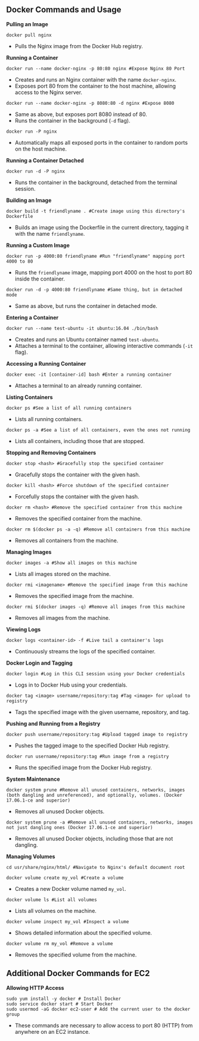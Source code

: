 ## Docker Commands and Usage

**Pulling an Image**
```
docker pull nginx
```
- Pulls the Nginx image from the Docker Hub registry.

**Running a Container**
```
docker run --name docker-nginx -p 80:80 nginx #Expose Nginx 80 Port
```
- Creates and runs an Nginx container with the name `docker-nginx`.
- Exposes port 80 from the container to the host machine, allowing access to the Nginx server.

```
docker run --name docker-nginx -p 8080:80 -d nginx #Expose 8080
```
- Same as above, but exposes port 8080 instead of 80.
- Runs the container in the background (`-d` flag).

```
docker run -P nginx
```
- Automatically maps all exposed ports in the container to random ports on the host machine.

**Running a Container Detached**
```
docker run -d -P nginx
```
- Runs the container in the background, detached from the terminal session.

**Building an Image**
```
docker build -t friendlyname . #Create image using this directory's Dockerfile
```
- Builds an image using the Dockerfile in the current directory, tagging it with the name `friendlyname`.

**Running a Custom Image**
```
docker run -p 4000:80 friendlyname #Run "friendlyname" mapping port 4000 to 80
```
- Runs the `friendlyname` image, mapping port 4000 on the host to port 80 inside the container.

```
docker run -d -p 4000:80 friendlyname #Same thing, but in detached mode
```
- Same as above, but runs the container in detached mode.

**Entering a Container**
```
docker run --name test-ubuntu -it ubuntu:16.04 ./bin/bash
```
- Creates and runs an Ubuntu container named `test-ubuntu`.
- Attaches a terminal to the container, allowing interactive commands (`-it` flag).

**Accessing a Running Container**
```
docker exec -it [container-id] bash #Enter a running container
```
- Attaches a terminal to an already running container.

**Listing Containers**
```
docker ps #See a list of all running containers
```
- Lists all running containers.

```
docker ps -a #See a list of all containers, even the ones not running
```
- Lists all containers, including those that are stopped.

**Stopping and Removing Containers**
```
docker stop <hash> #Gracefully stop the specified container
```
- Gracefully stops the container with the given hash.

```
docker kill <hash> #Force shutdown of the specified container
```
- Forcefully stops the container with the given hash.

```
docker rm <hash> #Remove the specified container from this machine
```
- Removes the specified container from the machine.

```
docker rm $(docker ps -a -q) #Remove all containers from this machine
```
- Removes all containers from the machine.

**Managing Images**
```
docker images -a #Show all images on this machine
```
- Lists all images stored on the machine.

```
docker rmi <imagename> #Remove the specified image from this machine
```
- Removes the specified image from the machine.

```
docker rmi $(docker images -q) #Remove all images from this machine
```
- Removes all images from the machine.

**Viewing Logs**
```
docker logs <container-id> -f #Live tail a container's logs
```
- Continuously streams the logs of the specified container.

**Docker Login and Tagging**
```
docker login #Log in this CLI session using your Docker credentials
```
- Logs in to Docker Hub using your credentials.

```
docker tag <image> username/repository:tag #Tag <image> for upload to registry
```
- Tags the specified image with the given username, repository, and tag.

**Pushing and Running from a Registry**
```
docker push username/repository:tag #Upload tagged image to registry
```
- Pushes the tagged image to the specified Docker Hub registry.

```
docker run username/repository:tag #Run image from a registry
```
- Runs the specified image from the Docker Hub registry.

**System Maintenance**
```
docker system prune #Remove all unused containers, networks, images (both dangling and unreferenced), and optionally, volumes. (Docker 17.06.1-ce and superior)
```
- Removes all unused Docker objects.

```
docker system prune -a #Remove all unused containers, networks, images not just dangling ones (Docker 17.06.1-ce and superior)
```
- Removes all unused Docker objects, including those that are not dangling.

**Managing Volumes**
```
cd usr/share/nginx/html/ #Navigate to Nginx's default document root
```

```
docker volume create my_vol #Create a volume
```
- Creates a new Docker volume named `my_vol`.

```
docker volume ls #List all volumes
```
- Lists all volumes on the machine.

```
docker volume inspect my_vol #Inspect a volume
```
- Shows detailed information about the specified volume.

```
docker volume rm my_vol #Remove a volume
```
- Removes the specified volume from the machine.


## Additional Docker Commands for EC2

**Allowing HTTP Access**
```sudo yum update -y # Update the system
sudo yum install -y docker # Install Docker
sudo service docker start # Start Docker
sudo usermod -aG docker ec2-user # Add the current user to the docker group
```
- These commands are necessary to allow access to port 80 (HTTP) from anywhere on an EC2 instance.